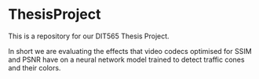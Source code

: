 # ThesisProject

This is a repository for our DIT565 Thesis Project.

In short we are evaluating the effects that video codecs optimised for SSIM and PSNR have on a neural network model trained to detect traffic cones and their colors.

